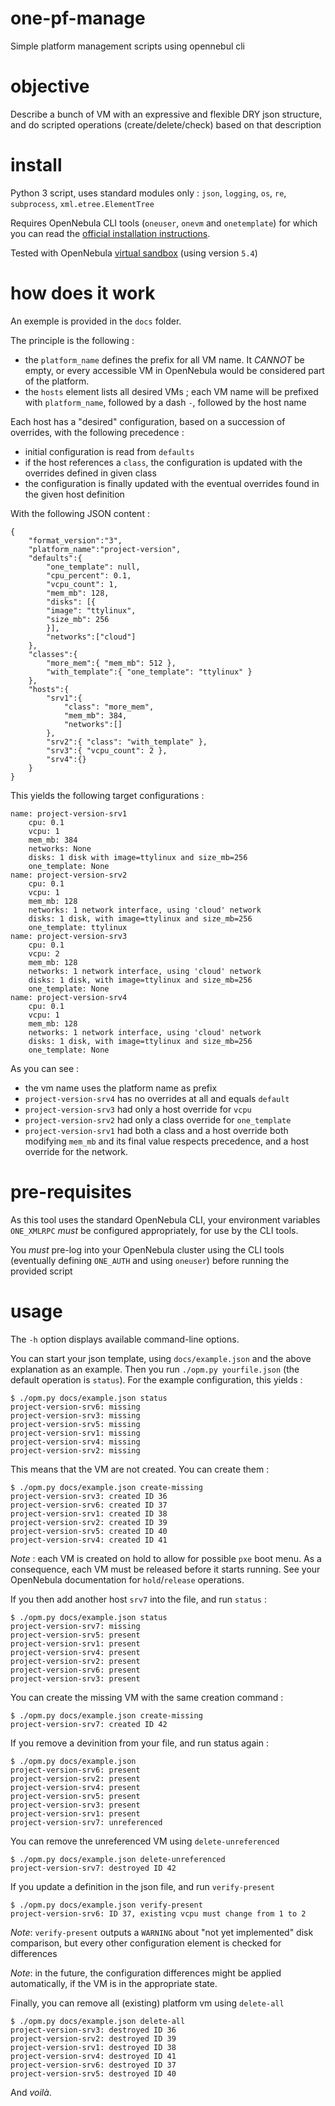 # one-pf-manage

Simple platform management scripts using opennebul cli

# objective

Describe a bunch of VM with an expressive and flexible DRY json structure, and do scripted operations (create/delete/check) based on that description

# install

Python 3 script, uses standard modules only : `json`, `logging`, `os`, `re`, `subprocess`, `xml.etree.ElementTree`

Requires OpenNebula CLI tools (`oneuser`, `onevm` and `onetemplate`) for which you can read the [official installation instructions](https://docs.opennebula.org/5.4/deployment/opennebula_installation/frontend_installation.html).

Tested with OpenNebula [virtual sandbox](https://opennebula.org/tryout/sandboxvirtualbox/) (using version `5.4`)

# how does it work

An exemple is provided in the `docs` folder.

The principle is the following :

- the `platform_name` defines the prefix for all VM name. It *CANNOT* be empty, or every accessible VM in OpenNebula would be considered part of the platform.
- the `hosts` element lists all desired VMs ; each VM name will be prefixed with `platform_name`, followed by a dash `-`, followed by the host name

Each host has a "desired" configuration, based on a succession of overrides, with the following precedence :

- initial configuration is read from `defaults`
- if the host references a `class`, the configuration is updated with the overrides defined in given class
- the configuration is finally updated with the eventual overrides found in the given host definition

With the following JSON content :

    {
        "format_version":"3",
        "platform_name":"project-version",
        "defaults":{
            "one_template": null,
            "cpu_percent": 0.1,
            "vcpu_count": 1,
            "mem_mb": 128,
            "disks": [{
            "image": "ttylinux",
            "size_mb": 256
            }],
            "networks":["cloud"]
        },
        "classes":{
            "more_mem":{ "mem_mb": 512 },
            "with_template":{ "one_template": "ttylinux" }
        },
        "hosts":{
            "srv1":{
                "class": "more_mem",
                "mem_mb": 384,
                "networks":[]
            },
            "srv2":{ "class": "with_template" },
            "srv3":{ "vcpu_count": 2 },
            "srv4":{}
        }
    }

This yields the following target configurations :

    name: project-version-srv1
        cpu: 0.1
        vcpu: 1
        mem_mb: 384
        networks: None
        disks: 1 disk with image=ttylinux and size_mb=256
        one_template: None
    name: project-version-srv2
        cpu: 0.1
        vcpu: 1
        mem_mb: 128
        networks: 1 network interface, using 'cloud' network
        disks: 1 disk, with image=ttylinux and size_mb=256
        one_template: ttylinux
    name: project-version-srv3
        cpu: 0.1
        vcpu: 2
        mem_mb: 128
        networks: 1 network interface, using 'cloud' network
        disks: 1 disk, with image=ttylinux and size_mb=256
        one_template: None
    name: project-version-srv4
        cpu: 0.1
        vcpu: 1
        mem_mb: 128
        networks: 1 network interface, using 'cloud' network
        disks: 1 disk, with image=ttylinux and size_mb=256
        one_template: None

As you can see :

- the vm name uses the platform name as prefix
- `project-version-srv4` has no overrides at all and equals `default`
- `project-version-srv3` had only a host override for `vcpu`
- `project-version-srv2` had only a class override for `one_template`
- `project-version-srv1` had both a class and a host override both modifying `mem_mb` and its final value respects precedence, and a host override for the network.

# pre-requisites

As this tool uses the standard OpenNebula CLI, your environment variables `ONE_XMLRPC` *must* be configured appropriately, for use by the CLI tools.

You *must* pre-log into your OpenNebula cluster using the CLI tools (eventually defining `ONE_AUTH` and using `oneuser`) before running the provided script

# usage

The `-h` option displays available command-line options.

You can start your json template, using `docs/example.json` and the above explanation as an example. Then you run `./opm.py yourfile.json` (the default operation is `status`). For the example configuration, this yields :

    $ ./opm.py docs/example.json status
    project-version-srv6: missing
    project-version-srv3: missing
    project-version-srv5: missing
    project-version-srv1: missing
    project-version-srv4: missing
    project-version-srv2: missing

This means that the VM are not created. You can create them :

    $ ./opm.py docs/example.json create-missing
    project-version-srv3: created ID 36
    project-version-srv6: created ID 37
    project-version-srv1: created ID 38
    project-version-srv2: created ID 39
    project-version-srv5: created ID 40
    project-version-srv4: created ID 41

*Note* : each VM is created on hold to allow for possible `pxe` boot menu. As a consequence, each VM must be released before it starts running. See your OpenNebula documentation for `hold`/`release` operations.

If you then add another host `srv7` into the file, and run `status` :

    $ ./opm.py docs/example.json status
    project-version-srv7: missing
    project-version-srv5: present
    project-version-srv1: present
    project-version-srv4: present
    project-version-srv2: present
    project-version-srv6: present
    project-version-srv3: present

You can create the missing VM with the same creation command :

    $ ./opm.py docs/example.json create-missing
    project-version-srv7: created ID 42

If you remove a devinition from your file, and run status again :

    $ ./opm.py docs/example.json
    project-version-srv6: present
    project-version-srv2: present
    project-version-srv4: present
    project-version-srv5: present
    project-version-srv3: present
    project-version-srv1: present
    project-version-srv7: unreferenced

You can remove the unreferenced VM using `delete-unreferenced`

    $ ./opm.py docs/example.json delete-unreferenced
    project-version-srv7: destroyed ID 42

If you update a definition in the json file, and run `verify-present`

    $ ./opm.py docs/example.json verify-present
    project-version-srv6: ID 37, existing vcpu must change from 1 to 2

*Note*: `verify-present` outputs a `WARNING` about "not yet implemented" disk comparison, but every other configuration element is checked for differences

*Note*: in the future, the configuration differences might be applied automatically, if the VM is in the appropriate state.

Finally, you can remove all (existing) platform vm using `delete-all`

    $ ./opm.py docs/example.json delete-all
    project-version-srv3: destroyed ID 36
    project-version-srv2: destroyed ID 39
    project-version-srv1: destroyed ID 38
    project-version-srv4: destroyed ID 41
    project-version-srv6: destroyed ID 37
    project-version-srv5: destroyed ID 40

And _voilà_.
